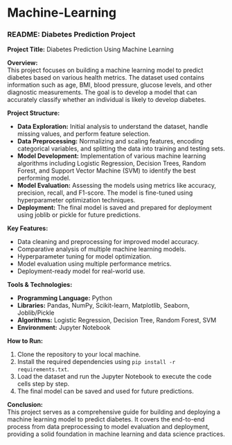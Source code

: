 # Machine-Learning
### README: Diabetes Prediction Project

**Project Title:** Diabetes Prediction Using Machine Learning

**Overview:**  
This project focuses on building a machine learning model to predict diabetes based on various health metrics. The dataset used contains information such as age, BMI, blood pressure, glucose levels, and other diagnostic measurements. The goal is to develop a model that can accurately classify whether an individual is likely to develop diabetes.

**Project Structure:**
- **Data Exploration:** Initial analysis to understand the dataset, handle missing values, and perform feature selection.
- **Data Preprocessing:** Normalizing and scaling features, encoding categorical variables, and splitting the data into training and testing sets.
- **Model Development:** Implementation of various machine learning algorithms including Logistic Regression, Decision Trees, Random Forest, and Support Vector Machine (SVM) to identify the best performing model.
- **Model Evaluation:** Assessing the models using metrics like accuracy, precision, recall, and F1-score. The model is fine-tuned using hyperparameter optimization techniques.
- **Deployment:** The final model is saved and prepared for deployment using joblib or pickle for future predictions.

**Key Features:**
- Data cleaning and preprocessing for improved model accuracy.
- Comparative analysis of multiple machine learning models.
- Hyperparameter tuning for model optimization.
- Model evaluation using multiple performance metrics.
- Deployment-ready model for real-world use.

**Tools & Technologies:**
- **Programming Language:** Python
- **Libraries:** Pandas, NumPy, Scikit-learn, Matplotlib, Seaborn, Joblib/Pickle
- **Algorithms:** Logistic Regression, Decision Tree, Random Forest, SVM
- **Environment:** Jupyter Notebook

**How to Run:**
1. Clone the repository to your local machine.
2. Install the required dependencies using `pip install -r requirements.txt`.
3. Load the dataset and run the Jupyter Notebook to execute the code cells step by step.
4. The final model can be saved and used for future predictions.

**Conclusion:**  
This project serves as a comprehensive guide for building and deploying a machine learning model to predict diabetes. It covers the end-to-end process from data preprocessing to model evaluation and deployment, providing a solid foundation in machine learning and data science practices.

